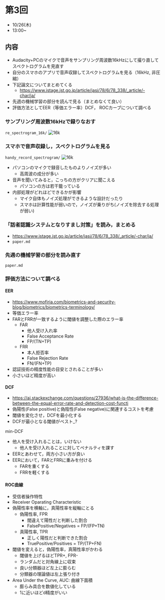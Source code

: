 # 第3回
- 10/26(木)
- 13:00~
## 内容
- Audacity+PCのマイクで音声をサンプリング周波数16kHzにして撮り直してスペクトログラムを見直す
- 自分のスマホのアプリで音声収録してスペクトログラムを見る（16kHz, 非圧縮）
- 下記論文についてまとめてくる
  - https://www.jstage.jst.go.jp/article/jasj/78/6/78_338/_article/-char/ja/
- 先週の機械学習の部分を読んで見る（まとめなくて良い）
- 評価方法としてEER（等価エラー率）DCF， ROCカーブについて調べる
### サンプリング周波数16kHzで録りなおす
`re_spectrogram_16k/`
![16k](./re_spectrogram_16k/windowFunc_16k.png)
### スマホで音声収録し，スペクトログラムを見る
`handy_record_spectrogram/`
![16k](./handy_record_spectrogram/windowFunc_16k_sp.png)
- パソコンのマイクで録音したものよりノイズが多い
  - 高周波の成分が多い
- 音声を聞いてみると，こっちの方がクリアに聞こえる
  - パソコンの方は若干籠っている
- 内部処理がどれほどできるかが影響
  - マイク自体もノイズ処理ができるような設計だったり
  - スマホは計算性能が弱いので，ノイズが乗りがち(ノイズを除去する処理が弱い)
### 「話者認識システムとなりすまし対策」を読み，まとめる
- https://www.jstage.jst.go.jp/article/jasj/78/6/78_338/_article/-char/ja/
- `paper.md`

### 先週の機械学習の部分を読み直す
`paper.md`
### 評価方法について調べる
#### EER
- https://www.mofiria.com/biometrics-and-security-blog/biometrics/biometrics-terminology/
- 等価エラー率
- FARとFRRが一致するように閾値を調整した際のエラー率
  - FAR
    - 他人受け入れ率
    - False Acceptance Rate
    - FP/(TN+TP)
  - FRR
    - 本人拒否率
    - False Rejection Rate
    - FN/(FN+TP)
- 認証技術の精度性能の目安とされることが多い
- 小さいほど精度が高い
#### DCF
- https://ai.stackexchange.com/questions/27936/what-is-the-difference-between-the-equal-error-rate-and-detection-cost-functi
- 偽陽性(False positive)と偽陰性(False negative)に関連するコストを考慮
- 閾値を変化させ，DCFを最小化する
- DCFが最小となる閾値がベスト_?

min-DCF
- 他人を受け入れることは，いけない
  - 他人を受け入れることに対してペナルティを課す
- EERとあわせて，両方小さい方が良い
- EERにおいて，FARとFRRに重みを付ける
  - FARを重くする
  - FRRを軽くする
#### ROC曲線
- 受信者操作特性
- Receiver Oparating Characteristic
- 偽陽性率を横軸に，真陽性率を縦軸にとる
  - 偽陽性率, FPR
    - 間違えて陽性だと判断した割合
    - FalsePositive/Negatives = FP/(FP+TN)
  - 真陽性率, TPR
    - 正しく陽性だと判断できた割合
    - TruePositive/Positives = TP/(TP+FN)
- 閾値を変えると，偽陽性率，真陽性率がかわる
  - 閾値を上げるほどTPR+, FPR-
  - ランダムだと対角線上に収束
  - 良い分類器ほど左上に膨らむ
  - 分類器の理論値は左上張り付き
- Area Under the Curve, AUC: 曲線下面積
  - 膨らみ具合を数値化している
  - 1に近いほどd精度がいい
